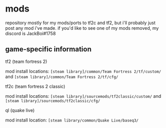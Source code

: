 # mods
repository mostly for my mods/ports to tf2c and tf2, but i'll probably just post any mod i've made.
if you'd like to see one of my mods removed, my discord is JackBoi#1758

## game-specific information
tf2 (team fortress 2)

  mod install locations: `[steam library]/common/Team Fortress 2/tf/custom/` and `[steam library]/common/Team Fortress 2/tf/cfg/`

tf2c (team fortress 2 classic)
  
  mod install locations: `[steam library]/sourcemods/tf2classic/custom/` and `[steam library]/sourcemods/tf2classic/cfg/`

ql (quake live)
  
  mod install location: `[steam library/common/Quake Live/baseq3/`
